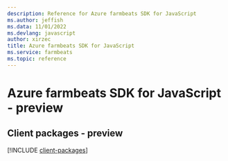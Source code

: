 ```yaml
---
description: Reference for Azure farmbeats SDK for JavaScript
ms.author: jeffish
ms.data: 11/01/2022
ms.devlang: javascript
author: xirzec
title: Azure farmbeats SDK for JavaScript
ms.service: farmbeats
ms.topic: reference
---
```

# Azure farmbeats SDK for JavaScript - preview

## Client packages - preview
[!INCLUDE [client-packages](farmbeats-client-index.md)]